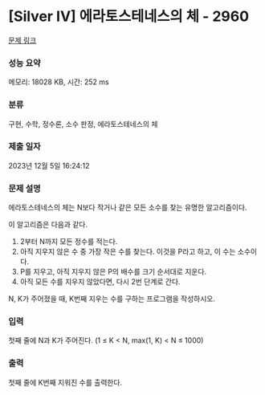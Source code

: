 # [Silver IV] 에라토스테네스의 체 - 2960 

[문제 링크](https://www.acmicpc.net/problem/2960) 

### 성능 요약

메모리: 18028 KB, 시간: 252 ms

### 분류

구현, 수학, 정수론, 소수 판정, 에라토스테네스의 체

### 제출 일자

2023년 12월 5일 16:24:12

### 문제 설명

<p>에라토스테네스의 체는 N보다 작거나 같은 모든 소수를 찾는 유명한 알고리즘이다.</p>

<p>이 알고리즘은 다음과 같다.</p>

<ol>
	<li>2부터 N까지 모든 정수를 적는다.</li>
	<li>아직 지우지 않은 수 중 가장 작은 수를 찾는다. 이것을 P라고 하고, 이 수는 소수이다.</li>
	<li>P를 지우고, 아직 지우지 않은 P의 배수를 크기 순서대로 지운다.</li>
	<li>아직 모든 수를 지우지 않았다면, 다시 2번 단계로 간다.</li>
</ol>

<p>N, K가 주어졌을 때, K번째 지우는 수를 구하는 프로그램을 작성하시오.</p>

### 입력 

 <p>첫째 줄에 N과 K가 주어진다. (1 ≤ K < N, max(1, K) < N ≤ 1000)</p>

### 출력 

 <p>첫째 줄에 K번째 지워진 수를 출력한다.</p>

